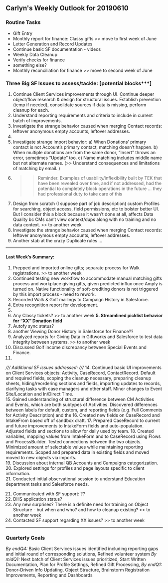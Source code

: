 ## Carlyn's Weekly Outlook for 20190610
### Routine Tasks
* Gift Entry
* Monthly report for finance: Classy gifts >> move to first week of June
* Letter Generation and Record Updates
* Continue basic SF documentation - videos
* Weekly Data Cleanup
* Verify checks for finance
* something else?
* Monthly reconciliation for finance  >> move to second week of June

### Three Big SF Issues to assess/tackle: [potential blocks***]
1. Continue Client Services improvements through UI.  Continue deeper object/flow research & design for structural issues.  Establish prevention (temp if needed), consolidate sources if data is missing, perform cleanup for each.
2. Understand reporting requirements and criteria to include in current batch of improvements.
3. Investigate the strange behavior caused when merging Contact records: leftover anonymous empty accounts, leftover addresses.
4. 
5. Investigate strange import behavior: a) When Donations’ primary contact is not Account’s primary contact, matching doesn’t happen.  b) When multiple donations are from the same donor, “Insert” throws an error, sometimes “Update” too.  c) Name matching includes middle name but not alternate names.  (>> Understand consequences and limitations of matching by email. )
6. > > Reminder.  Examples of usability/inflexibility built by TEK that have been revealed over time, and if not addressed, had the potential to completely block operations in the future … they had professional duty to take care of this
7. Design from scratch (I suppose part of job description) custom Profiles for searching, object access, field permissions, etc to bolster better UI.  But I consider this a block because it wasn’t done at all, affects Data Quality bc CMs can’t view context/dups along with no training and no data context. >> to another week
8. Investigate the strange behavior caused when merging Contact records: leftover anonymous empty accounts, leftover addresses.
9. Another stab at the crazy Duplicate rules …

- - - -
#### Last Week’s Summary:
1. Prepped and imported online gifts; separate process for Walk registrations.  >> to another week
2. Continued testing new workflow to accommodate manual matching gifts process and workplace giving gifts, given predicted influx once Amply is turned on.  Native functionality of soft-crediting donors is not triggered by this import process - need to rework.  
3. Recorded Walk & Golf mailings to Campaign History in Salesforce.
4. Extra recognition report for development.
5. 
6. Any Classy tickets?  >> to another week
**5. Streamlined picklist behavior for “XX” Donation field**
7. Autofy sync status?
8. another Viewing Donor History in Salesforce for Finance??
9. Analyzed reports for Giving Data in Giftworks and Salesforce to test data integrity between systems.  >> to another week
10. Discussed Golf income discrepancy between Special Events and Finance. 
11. 

*/// Additional SF issues addressed: ///*
14. Continued basic UI improvements on Client Services objects: Activity, CaseRecord, ContactRecord.  Default and required fields, scoping the cleanup necessary, preparing cleanup sheets, hiding/reordering sections and fields, importing updates to records, clarifying tasks with case managers and other staff.  Minor changes to Event Site/Location and In/Direct Time.  
15. Gained understanding of structural difference between CM Activities and Events, which are both subtypes of Activities.  Discovered differences between labels for default, custom, and reporting fields (e.g. Full Comments for Activity Description) and the 
16. Created new fields on CaseRecord and IntakeFrom based off of sandbox draft. 
17. Prepared CaseRecord to current and future improvements to IntakeForm fields and auto-population.  Adjusted fields and sections to allow for daily used by team. 
18. Created variables, mapping values from IntakeForm and to CaseRecord using Flows and ProcessBuilder. Tested connections between the two objects.  Minimized amount of selectable values while maintaining reporting requirements.  Scoped and prepared data in existing fields and moved moved to new objects via imports.  
19. Discussion about internal QB Accounts and Campaigns categorization. 
20. Explored settings for profiles and page layouts specific to client information.  
21. Conducted initial observational session to understand Education department tasks and Salesforce needs. 

21. Communicated with SF support: ?? 
22. DHS application  status?
23. Any new surprises?  There is a definite need for training on Object Structure - but when and who?  and how to cleanup existing?  >> to another week
24. Contacted SF support regarding XX issues?   >> to another week

- - - -
### Quarterly Goals
*By endQ4:* Basic Client Services issues identified including reporting gaps and initial round of corresponding solutions, Refined volunteer system
*By midQ1:* Next batch of Client Services issues prioritized, Start Written Documentation, Plan for Profile Settings, Refined Gift Processing,
*By endQ1:* Donor-Driven Info Updating, Object Structure, Brainstorm Registration Improvements, Reporting and Dashboards